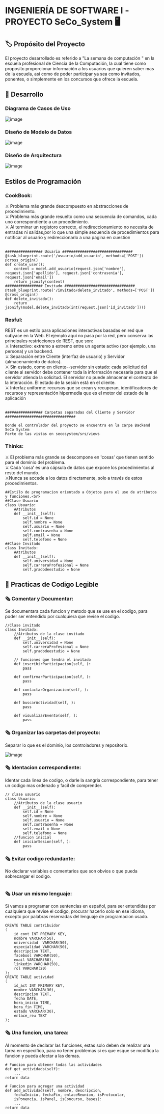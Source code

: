 #  INGENIERÍA DE SOFTWARE I -PROYECTO SeCo_System :desktop_computer: 
## :label: Propósito del Proyecto
El  proyecto desarrollado es referido a "La semana de computación " en la escuela profesional de Ciencia de la Computación, la cual tiene como proposito proporcionar información a los usuarios que quieren saber mas de la escuela, asi como de poder participar ya sea como invitados, ponentes, o simplemente en los concursos que ofrece la escuela.
## :red_circle: Desarrollo
### Diagrama de Casos de Uso
![image](https://github.com/GabrielPacco/SeCo_System/blob/main/Recursos/Main.png) 
### Diseño de Modelo de Datos 
![image](https://github.com/GabrielPacco/SeCo_System/blob/main/Recursos/modelo.png)
### Diseño de Arquitectura
![image](https://github.com/GabrielPacco/SeCo_System/blob/main/Recursos/Arquitectura.png)
## Estilos de Programación <br>
### **CookBook**: <br>
:crossed_swords: Problema más grande descompuesto en abstracciones de procedimiento.<br>
:crossed_swords: Problema más grande resuelto como una secuencia de comandos, cada uno correspondiente a un procedimiento.<br>
:crossed_swords: Al terminar un registoro correcto, el redireccionamiento no necesita de entradas ni salidas,por lo que una simple secuencia de procedimientos para notificar al usuario y redireccionarlo a una pagina en cuestion<br>
<br>
```
################# Usuario ################################
@task_blueprint.route('/usuario/add_usuario', methods=['POST'])
@cross_origin()
def create_user():
    content = model.add_usuario(request.json['nombre'], request.json['apellido'], request.json['contrasenia'], request.json['email']) 
    return jsonify(content)
################# Invitado ################################
@task_blueprint.route('/invitado/delete_invitado', methods=['POST'])
@cross_origin()
def delete_invitado():
    return jsonify(model.delete_invitado(int(request.json['id_invitado'])))
```
### **Resful**: <br>
REST es un estilo para aplicaciones interactivas basadas en red que subyace en la Web. El ejemplo aquí no pasa por la red, pero conserva las principales restricciones de REST, que son:<br>
:crossed_swords: Interactivo: extremo a extremo entre un agente activo (por ejemplo, una persona) y un backend.<br>
:crossed_swords: Separación entre Cliente (interfaz de usuario) y Servidor (almacenamiento de datos).<br>
:crossed_swords: Sin estado, como en cliente--servidor sin estado: cada solicitud del cliente al servidor debe contener toda la información necesaria para que el servidor atienda la solicitud. El servidor no puede almacenar el contexto de la interacción. El estado de la sesión está en el cliente.<br>
:crossed_swords: Interfaz uniforme: recursos que se crean y recuperan, identificadores de recursos y representación hipermedia que es el motor del estado de la aplicación<br>
<br>
```
################# Carpetas separadas del Cliente y Servidor ################################

Donde el controlador del proyecto se encuentra en la carpe Backend SeCo System
Parte de las vistas en secosystem/srs/views

```
###  **Thinks**: <br>
:crossed_swords: El problema más grande se descompone en 'cosas' que tienen sentido para el dominio del problema.<br>
:crossed_swords: Cada 'cosa' es una cápsula de datos que expone los procedimientos al resto del mundo.<br>
:crossed_swords:Nunca se accede a los datos directamente, solo a través de estos procedimientos.<br>
```
##Estilo de programacion orientado a Objetos para el uso de atributos y funciones.<br>
##Clase Usuario
class Usuario:
    #Atributos
    def __init__(self):
        self.id = None
        self.nombre = None
        self.usuario = None
        self.contrasenha = None
        self.email = None
        self.telefono = None
##Clase Invitado
class Invitado:
    #Atributos
    def __init__(self):
        self.universidad = None
        self.carreraProfesional = None
        self.gradodeestudio = None
```
## :red_circle: Practicas de Codigo Legible
### :newspaper_roll: **Comentar y Documentar**: <br>
Se documentara cada funcion y metodo que se use en el codigo, para poder ser entendido por cualquiera que revise el codigo. <br>
```
//Clase invitado
class Invitado:
    //Atributos de la clase invitado
    def __init__(self):
        self.universidad = None
        self.carreraProfesional = None
        self.gradodeestudio = None

    // funciones que tendra el invitado
    def inscribirParticipacion(self, ):
        pass

    def confirmarParticipacion(self, ):
        pass

    def contactarOrganizacion(self, ):
        pass

    def buscarActividad(self, ):
        pass

    def visualizarEvento(self, ):
        pass
```
### :newspaper_roll: **Organizar las carpetas del proyecto**: <br>
Separar lo que es el dominio, los controladores y repositorio.

![image](https://live.staticflickr.com/65535/52300101188_80a37989c3_n.jpg)

### :newspaper_roll: **Identacion correspondiente**: <br>
Identar cada linea de codigo, o darle la sangria correspondiente, para tener un codigo mas ordenado y facil de comprender.<br>
```
// clase usuario
class Usuario:
    //Atributos de la clase usuario
    def __init__(self):
        self.id = None
        self.nombre = None
        self.usuario = None
        self.contrasenha = None
        self.email = None
        self.telefono = None
    //funcion inicial 
    def iniciarSesion(self, ):
        pass
```
### :newspaper_roll: **Evitar codigo redundante**: <br>
No declarar variables o comentarios que son obvios o que pueda sobrecargar el codigo. <br>
```

```
### :newspaper_roll: **Usar un mismo lenguaje**: <br>
Si vamos a programar con sentencias en español, para ser entendidas por cualquiera que revise el codigo, procurar hacerlo solo en ese idioma, excepto por palabras reservadas del lenguaje de programacion usado.<br>
```
CREATE TABLE contribuidor
(
	id_cont INT PRIMARY KEY,
    nombre VARCHAR(50),
    universidad  VARCHAR(50),
    especialidad VARCHAR(50),
    descripcion TEXT,
    facebool VARCHAR(50),
    email VARCHAR(50),
    linkedin VARCHAR(50),
    rol VARCHAR(20)
);
CREATE TABLE actividad
(
    id_act INT PRIMARY KEY,
    nombre VARCHAR(30),
    descripcion TEXT,
    fecha DATE,
    hora_inicio TIME,
    hora_fin TIME,
    estado VARCHAR(30),
    enlace_reu TEXT
);
```
### :newspaper_roll: **Una funcion, una tarea**: <br>
Al momento de declarar las funciones, estas solo deben de realizar una tarea en especifico, para no tener problemas si es que esque se modifica la funcion y pueda afectar a las demas.
```
# Funcion para obtener todas las actividades
def get_actividads(self):  
    ...
return data

# Funcion para agregar una actividad
def add_actividad(self, nombre, descripcion,
    fechaInicio, fechaFin, enlaceReunion, isProtocolar,
    isPonencia, isPanel, isConcurso, bases):
    ...    
return data
```
